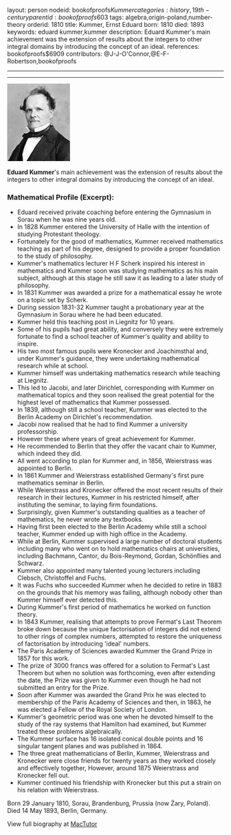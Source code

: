 layout: person
nodeid: bookofproofs$Kummer
categories: history,19th-century
parentid: bookofproofs$603
tags: algebra,origin-poland,number-theory
orderid: 1810
title: Kummer, Ernst Eduard
born: 1810
died: 1893
keywords: eduard kummer,kummer
description: Eduard Kummer's main achievement was the extension of results about the integers to other integral domains by introducing the concept of an ideal.
references: bookofproofs$6909
contributors: @J-J-O'Connor,@E-F-Robertson,bookofproofs

---



---

![Kummer.jpg](https://github.com/bookofproofs/bookofproofs.github.io/blob/main/_sources/_assets/images/portraits/Kummer.jpg?raw=true)

**Eduard Kummer**'s main achievement was the extension of results about the integers to other integral domains by introducing the concept of an ideal.

### Mathematical Profile (Excerpt):
* Eduard received private coaching before entering the Gymnasium in Sorau when he was nine years old.
* In 1828 Kummer entered the University of Halle with the intention of studying Protestant theology.
* Fortunately for the good of mathematics, Kummer received mathematics teaching as part of his degree, designed to provide a proper foundation to the study of philosophy.
* Kummer's mathematics lecturer H F Scherk inspired his interest in mathematics and Kummer soon was studying mathematics as his main subject, although at this stage he still saw it as leading to a later study of philosophy.
* In 1831 Kummer was awarded a prize for a mathematical essay he wrote on a topic set by Scherk.
* During session 1831-32 Kummer taught a probationary year at the Gymnasium in Sorau where he had been educated.
* Kummer held this teaching post in Liegnitz for 10 years.
* Some of his pupils had great ability, and conversely they were extremely fortunate to find a school teacher of Kummer's quality and ability to inspire.
* His two most famous pupils were Kronecker and Joachimsthal and, under Kummer's guidance, they were undertaking mathematical research while at school.
* Kummer himself was undertaking mathematics research while teaching at Liegnitz.
* This led to Jacobi, and later Dirichlet, corresponding with Kummer on mathematical topics and they soon realised the great potential for the highest level of mathematics that Kummer possessed.
* In 1839, although still a school teacher, Kummer was elected to the Berlin Academy on Dirichlet's recommendation.
* Jacobi now realised that he had to find Kummer a university professorship.
* However these where years of great achievement for Kummer.
* He recommended to Berlin that they offer the vacant chair to Kummer, which indeed they did.
* All went according to plan for Kummer and, in 1856, Weierstrass was appointed to Berlin.
* In 1861 Kummer and Weierstrass established Germany's first pure mathematics seminar in Berlin.
* While Weierstrass and Kronecker offered the most recent results of their research in their lectures, Kummer in his restricted himself, after instituting the seminar, to laying firm foundations.
* Surprisingly, given Kummer's outstanding qualities as a teacher of mathematics, he never wrote any textbooks.
* Having first been elected to the Berlin Academy while still a school teacher, Kummer ended up with high office in the Academy.
* While at Berlin, Kummer supervised a large number of doctoral students including many who went on to hold mathematics chairs at universities, including Bachmann, Cantor, du Bois-Reymond, Gordan, Schönflies and Schwarz.
* Kummer also appointed many talented young lecturers including Clebsch, Christoffel and Fuchs.
* It was Fuchs who succeeded Kummer when he decided to retire in 1883 on the grounds that his memory was failing, although nobody other than Kummer himself ever detected this.
* During Kummer's first period of mathematics he worked on function theory.
* In 1843 Kummer, realising that attempts to prove Fermat's Last Theorem broke down because the unique factorisation of integers did not extend to other rings of complex numbers, attempted to restore the uniqueness of factorisation by introducing 'ideal' numbers.
* The Paris Academy of Sciences awarded Kummer the Grand Prize in 1857 for this work.
* The prize of 3000 francs was offered for a solution to Fermat's Last Theorem but when no solution was forthcoming, even after extending the date, the Prize was given to Kummer even though he had not submitted an entry for the Prize.
* Soon after Kummer was awarded the Grand Prix he was elected to membership of the Paris Academy of Sciences and then, in 1863, he was elected a Fellow of the Royal Society of London.
* Kummer's geometric period was one when he devoted himself to the study of the ray systems that Hamilton had examined, but Kummer treated these problems algebraically.
* The Kummer surface has 16 isolated conical double points and 16 singular tangent planes and was published in 1864.
* The three great mathematicians of Berlin, Kummer, Weierstrass and Kronecker were close friends for twenty years as they worked closely and effectively together, However, around 1875 Weierstrass and Kronecker fell out.
* Kummer continued his friendship with Kronecker but this put a strain on his relation with Weierstrass.

Born 29 January 1810, Sorau, Brandenburg, Prussia (now Żary, Poland). Died 14 May 1893, Berlin, Germany.

View full biography at [MacTutor](https://mathshistory.st-andrews.ac.uk/Biographies/Kummer/)
